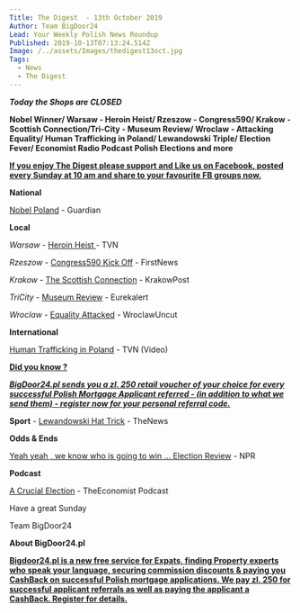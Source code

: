 ```yaml
---
Title: The Digest  - 13th October 2019
Author: Team BigDoor24
Lead: Your Weekly Polish News Roundup
Published: 2019-10-13T07:13:24.514Z
Image: /../assets/Images/thedigest13oct.jpg
Tags:
  - News
  - The Digest
---
```

**_Today the Shops are CLOSED_**

**Nobel Winner/ Warsaw - Heroin Heist/ Rzeszow - Congress590/ Krakow - Scottish Connection/Tri-City - Museum Review/ Wroclaw - Attacking Equality/ Human Trafficking in Poland/ Lewandowski Triple/ Election Fever/ Economist Radio Podcast Polish Elections and more**

[**If you enjoy The Digest please support and Like us on Facebook, posted every Sunday at 10 am and share to your favourite FB groups now.**](https://www.facebook.com/bigdoor24/)

<div class="sharethis-inline-share-buttons"></div>

**National**

[Nobel Poland](https://www.theguardian.com/books/2019/oct/10/olga-tokarczuk-the-dreadlocked-feminist-winner-the-nobel-needed?CMP=Share_AndroidApp_Zoho_Mail) - Guardian

**Local**

_Warsaw_ - [Heroin Heist ](https://www.tvn24.pl/tvn24-news-in-english,157,m/polish-customs-intercept-8-5-kilo-of-heroin-at-warsaw-chopin-airport,976416.html)- TVN

_Rzeszow -_ [Congress590 Kick Off](https://www.thefirstnews.com/article/congress-590-kicks-off-in-rzeszow-7974) - FirstNews

_Krakow_  - [The Scottish Connection](http://www.krakowpost.com/21780/2019/09/krakow-and-edinburgh-renew-their-partnership) - KrakowPost

_TriCity_ -  [Museum Review](https://www.eurekalert.org/pub_releases/2019-10/dg-mot100919.php) - Eurekalert

_Wroclaw_ -  [Equality Attacked](http://wroclawuncut.com/2019/10/08/man-who-tried-to-attack-equality-march-is-detained-on-terror-charges/) - WroclawUncut 

**International**

[Human Trafficking in Poland](https://www.tvn24.pl/tvn24-news-in-english,157,m/filipino-drivers-exploited-by-human-traffickers-report-by-superwizjer-tvn,972621.html) - TVN (Video)

[**Did you know ?**](https://bigdoor24.pl/)

[**_BigDoor24.pl sends you a zl. 250 retail voucher of your choice for every successful Polish Mortgage Applicant referred - (in addition to what we send them) - register now for your personal referral code._**](https://bigdoor24.pl/)

**Sport** - [Lewandowski Hat Trick](https://www.polskieradio.pl/395/7790/Artykul/2381731,Football-Poland-beat-Latvia-after-Lewandowski-hattrick)  - TheNews

**Odds & Ends**

[Yeah yeah , we know who is going to win ... Election Review](https://www.npr.org/2019/10/12/768537341/as-an-election-nears-in-poland-church-and-state-are-a-popular-combination?t=1570952359023) - NPR

**Podcast**

[A Crucial Election](https://www.economist.com/podcasts/2019/10/11/questions-of-judicial-independence-and-rule-of-law-are-pretty-abstract-to-most-polands-crucial-election) - TheEconomist Podcast

Have a great Sunday

Team BigDoor24

**About BigDoor24.pl**

[
**Bigdoor24.pl is a new free service for Expats, finding Property experts who speak your language, securing commission discounts & paying you CashBack on successful Polish mortgage applications. We pay zl. 250 for successful applicant referrals as well as paying the applicant a CashBack. Register for details.**](https://bigdoor24.pl/)
